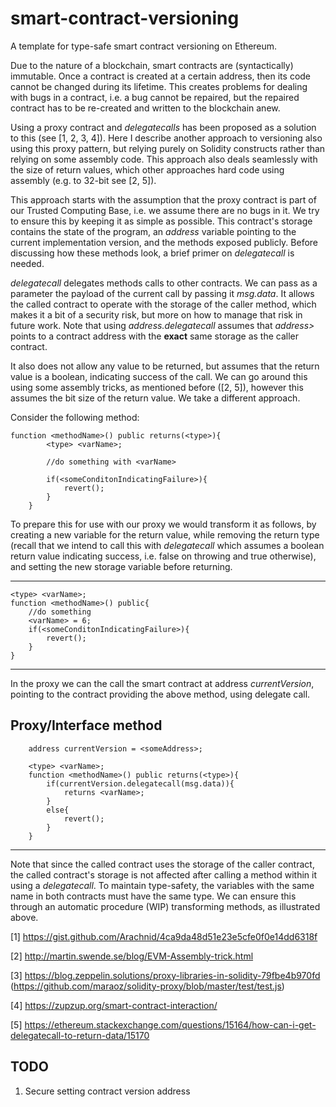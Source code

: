 # smart-contract-versioning
A template for type-safe smart contract versioning on Ethereum.

Due to the nature of a blockchain, smart contracts are (syntactically) immutable. Once a contract is created at a certain address, then its code cannot be changed during its lifetime. This creates problems for dealing with bugs in a contract, i.e. a bug cannot be repaired, but the repaired contract has to be re-created and written to the blockchain anew.

Using a proxy contract and <i>delegatecalls</i> has been proposed as a solution to this (see [1, 2, 3, 4]). Here I describe another approach to versioning also using this proxy pattern, but relying purely on Solidity constructs rather than relying on some assembly code. This approach also deals seamlessly with the size of return values, which other approaches hard code using assembly (e.g. to 32-bit see [2, 5]).

This approach starts with the assumption that the proxy contract is part of our Trusted Computing Base, i.e. we assume there are no bugs in it. We try to ensure this by keeping it as simple as possible. This contract's storage contains the state of the program, an <i>address</i> variable pointing to the current implementation version, and the methods exposed publicly. Before discussing how these methods look, a brief primer on <i>delegatecall</i> is needed.

<i>delegatecall</i> delegates methods calls to other contracts. We can pass as a parameter the payload of the current call by passing it <i>msg.data</i>. It allows the called contract to operate with the storage of the caller method, which makes it a bit of a security risk, but more on how to manage that risk in future work. Note that using <i>address.delegatecall</i> assumes that <i>address></i> points to a contract address with the <b>exact</b> same storage as the caller contract.

It also does not allow any value to be returned, but assumes that the return value is a boolean, indicating success of the call. We can go around this using some assembly tricks, as mentioned before ([2, 5]), however this assumes the bit size of the return value. We take a different approach.


Consider the following method:


```
function <methodName>() public returns(<type>){        
        <type> <varName>;
                
        //do something with <varName>

        if(<someConditonIndicatingFailure>){
            revert();
        }
    }
```

To prepare this for use with our proxy we would transform it as follows, by creating a new variable for the return value, while removing the return type (recall that we intend to call this with <i>delegatecall</i> which assumes a boolean return value indicating success, i.e. false on throwing and true otherwise), and setting the new storage variable before returning.


---------------------------------
    <type> <varName>;
    function <methodName>() public{
        //do something
        <varName> = 6;
        if(<someConditonIndicatingFailure>){
            revert();
        }
    }
-----------------------------------

In the proxy we can the call the smart contract at address <i>currentVersion</i>, pointing to the contract providing the above method, using delegate call. 

Proxy/Interface method
--------------------------------
```
    address currentVersion = <someAddress>;
    
    <type> <varName>;
    function <methodName>() public returns(<type>){
        if(currentVersion.delegatecall(msg.data)){
            returns <varName>;
        }
        else{
            revert();
        }
    }
```
---------------------------------

Note that since the called contract uses the storage of the caller contract, the called contract's storage is not affected after calling a method within it using a <i>delegatecall</i>. To maintain type-safety, the variables with the same name in both contracts must have the same type. We can ensure this through an automatic procedure (WIP) transforming methods, as illustrated above.

[1] https://gist.github.com/Arachnid/4ca9da48d51e23e5cfe0f0e14dd6318f

[2] http://martin.swende.se/blog/EVM-Assembly-trick.html

[3] https://blog.zeppelin.solutions/proxy-libraries-in-solidity-79fbe4b970fd (https://github.com/maraoz/solidity-proxy/blob/master/test/test.js)

[4] https://zupzup.org/smart-contract-interaction/

[5] https://ethereum.stackexchange.com/questions/15164/how-can-i-get-delegatecall-to-return-data/15170

TODO
------------------------

1. Secure setting contract version address
